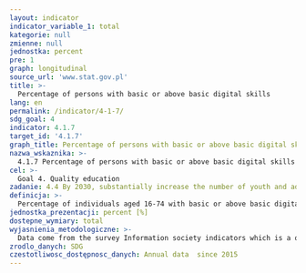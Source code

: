 ```yaml
---
layout: indicator
indicator_variable_1: total
kategorie: null
zmienne: null
jednostka: percent
pre: 1
graph: longitudinal
source_url: 'www.stat.gov.pl'
title: >-
  Percentage of persons with basic or above basic digital skills
lang: en
permalink: /indicator/4-1-7/
sdg_goal: 4
indicator: 4.1.7
target_id: '4.1.7'
graph_title: Percentage of persons with basic or above basic digital skills
nazwa_wskaznika: >-
  4.1.7 Percentage of persons with basic or above basic digital skills
cel: >-
  Goal 4. Quality education
zadanie: 4.4 By 2030, substantially increase the number of youth and adults who have relevant skills, including technical and vocational skills, for employment, decent jobs and entrepreneurship
definicja: >-
  Percentage of individuals aged 16-74 with basic or above basic digital skills
jednostka_prezentacji: percent [%]
dostepne_wymiary: total
wyjasnienia_metodologiczne: >-
  Data come from the survey Information society indicators which is a questionnaire-based sample survey carried out through face-to face interviews. Participation in it is voluntary. The survey is conducted in April every year. In accordance with the requirements set up in the Commission regulations, the survey covers all households in the country (with at least one person aged 16-74) and all persons aged 16-74 living in those households. Persons living in collective accommodation establishments (such as student dormitories, employee hostels, social welfare homes, convents, hospitals, barracks, prisons, etc.) are excluded from the survey. Foreigners may participate in the survey as long as they are able to speak Polish.The indicator concerns persons with two highest out of four levels of overall digital skills: persons with basic overall digital skills – persons who used the Internet in the last 3 months and had every type of skills out of information, communication, problem solving and software skills but at least one type on a basic level. persons with above basic overall digital skills – persons who used the Internet in the last 3 months and had every type of skills out of information, communication, problem solving and software skills on an above basic level. Persons with each type of digital skills on at least basic level are defined as follows: – Persons with basic information skills – persons who used the Internet in the last 3 months and carried out only one of the following activities: coping or moving files or folders  using the Internet storage space to save documents, pictures, music, video or other files  using the Internet to contact public authorities through obtaining information from their websites  finding information about goods or services in the Internet  seeking health-related information in the Internet (e.g. about injuries, illnesses, nutrition, improving health, etc.). – Persons with above basic information skills – persons who used the Internet in the last 3 months and carried out a few of above-mentioned activities. – Persons with basic communication skills – persons who used the Internet in the last 3 months and carried out only one of the following activities: sending/receiving e-mails  participating in social networks (creating user profile, posting messages or other contributions to such networks as Facebook, Twitter, Nasza Klasa, Grono, etc.)  telephoning/video calls over the Internet (e.g. using Skype or Facetime)  uploading self-created content (text, photos, music, videos, software, etc.) to any website to be shared. – Persons with above basic communication skills – persons who used the Internet in the last 3 months and carried out a few of above-mentioned activities. – Persons with basic problem solving skills – persons who used the Internet in the last 3 months and carried out at least one activity from either a list A or B but not from both lists, where: the list A: transferring files between computers or other devices (e.g. a camera, a video camera, a mobile phone or a mp3/mp4 player)  installing software and applications  changing settings (options/preferences in ‘tools’ menu) of any software, including operational system or security programs (e.g. antivirus)  the list B: purchasing goods or services for private use over the Internet in the last 12 months  selling goods or services over the Internet, e.g. via auctions (e.g. Allegro, eBay)  doing an online course or using online learning materials other than a complete online course (e.g. audio-visual materials, online learning software, electronic textbooks) or communicating with instructors or students using educational websites/portals  using Internet banking. – Persons with above basic problem solving skills - persons who used the Internet in the last 3 months and carried out at least one activity from the list A and at least one from the list B. – Persons with basic software skills – persons who used the Internet in the last 3 months and carried out at least one activity from a list A and none from a list B, where the list A: using word processing software (e.g. Word, Writer, WordPerfect)  using spreadsheet software (e.g. Excel)  using software to edit photos, video or audio files  the list B: creating presentations or documents integrating text, pictures, tables or charts  writing a code in a programming language  using advanced functions of spreadsheet software to organise and analyse data, such as sorting, filtering, using formulas, creating charts. – Persons with above basic software skills – persons who used the Internet in the last 3 months and carried out at least one activity from the list B.
zrodlo_danych: SDG
czestotliwosc_dostępnosc_danych: Annual data  since 2015
---
```

